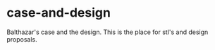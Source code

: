 # case-and-design
Balthazar's case and the design.
This is the place for stl's and design proposals.
